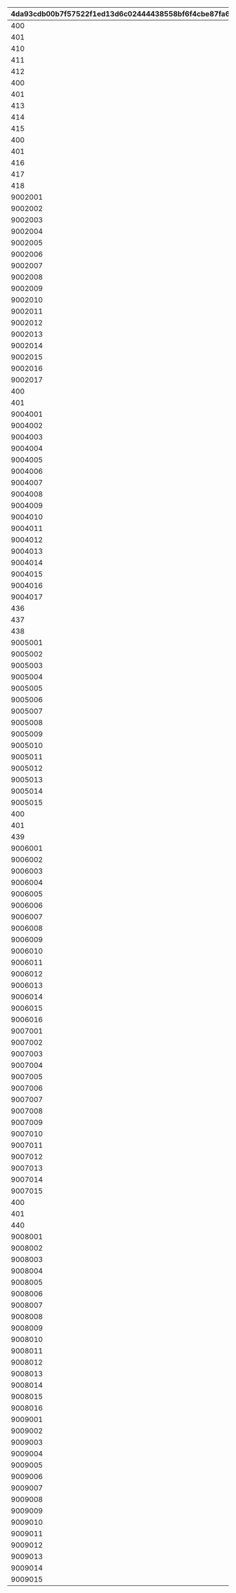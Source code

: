 |4da93cdb00b7f57522f1ed13d6c02444438558bf6f4cbe87fa699b1f739f402a|3a84a8b8b1f3a3b20471cba7453be9ac098d5282f8cea89b0785450a9332a1f3|b9cb39800262bfef065e1e1a452d4a7251551f2116c2e6236461492bcaf9b635|a6807b1ae11cc8298fe723ea7085d19e1685a7f9d3210ad6cd649dd84516d946|1826136564efb804d60a77cb5c764d5aa29f05639180f49a30971b61ed2d3664|8329b6d26157d01a5c1bcae18c436add55f13c7e6a1b2f90d5e64e273d7b67a2|3cf68306988abc0a161aec28d65f7bc49bedd18ed12bc9902846ee03bdbefc74|
| --- | --- | --- | --- | --- | --- | --- |
|400|0|1|0|70000|2018/12/25 4:59:59|2018/12/24 5:00:00|
|401|0|2|0|70000|2018/12/26 4:59:59|2018/12/25 5:00:00|
|410|1|3|0|70001|0|0|
|411|2|4|0|70001|0|0|
|412|3|5|0|70001|0|0|
|400|0|6|0|70002|2019/12/25 4:59:59|2019/12/24 5:00:00|
|401|0|7|0|70002|2019/12/26 4:59:59|2019/12/25 5:00:00|
|413|1|8|0|70003|0|0|
|414|2|9|0|70003|0|0|
|415|3|10|0|70003|0|0|
|400|0|21|0|70004|2020/12/25 4:59:59|2020/12/24 5:00:00|
|401|0|22|0|70004|2020/12/26 4:59:59|2020/12/25 5:00:00|
|416|1|23|0|70005|0|0|
|417|2|24|0|70005|0|0|
|418|3|25|0|70005|0|0|
|9002001|3|26|0|80004|2021/01/31 4:59:59|2021/01/30 5:00:00|
|9002002|3|27|0|80004|2021/02/01 4:59:59|2021/01/31 5:00:00|
|9002003|3|28|0|80004|2021/02/02 4:59:59|2021/02/01 5:00:00|
|9002004|3|29|0|80004|2021/02/03 4:59:59|2021/02/02 5:00:00|
|9002005|3|30|0|80004|2021/02/04 4:59:59|2021/02/03 5:00:00|
|9002006|3|31|0|80004|2021/02/05 4:59:59|2021/02/04 5:00:00|
|9002007|3|32|0|80004|2021/02/06 4:59:59|2021/02/05 5:00:00|
|9002008|3|33|0|80004|2021/02/07 4:59:59|2021/02/06 5:00:00|
|9002009|3|34|0|80004|2021/02/08 4:59:59|2021/02/07 5:00:00|
|9002010|3|35|0|80004|2021/02/09 4:59:59|2021/02/08 5:00:00|
|9002011|3|36|0|80004|2021/02/10 4:59:59|2021/02/09 5:00:00|
|9002012|3|37|0|80004|2021/02/11 4:59:59|2021/02/10 5:00:00|
|9002013|3|38|0|80004|2021/02/12 4:59:59|2021/02/11 5:00:00|
|9002014|3|39|0|80004|2021/02/13 4:59:59|2021/02/12 5:00:00|
|9002015|3|40|0|80004|2021/02/14 4:59:59|2021/02/13 5:00:00|
|9002016|3|41|0|80004|2021/02/15 4:59:59|2021/02/14 5:00:00|
|9002017|3|42|1|80004|2021/02/16 4:59:59|2021/02/15 5:00:00|
|400|0|43|0|70006|2021/12/25 4:59:59|2021/12/24 5:00:00|
|401|0|44|0|70006|2021/12/26 4:59:59|2021/12/25 5:00:00|
|9004001|3|45|0|80006|2022/01/31 4:59:59|2022/01/30 5:00:00|
|9004002|3|46|0|80006|2022/02/01 4:59:59|2022/01/31 5:00:00|
|9004003|3|47|0|80006|2022/02/02 4:59:59|2022/02/01 5:00:00|
|9004004|3|48|0|80006|2022/02/03 4:59:59|2022/02/02 5:00:00|
|9004005|3|49|0|80006|2022/02/04 4:59:59|2022/02/03 5:00:00|
|9004006|3|50|0|80006|2022/02/05 4:59:59|2022/02/04 5:00:00|
|9004007|3|51|0|80006|2022/02/06 4:59:59|2022/02/05 5:00:00|
|9004008|3|52|0|80006|2022/02/07 4:59:59|2022/02/06 5:00:00|
|9004009|3|53|0|80006|2022/02/08 4:59:59|2022/02/07 5:00:00|
|9004010|3|54|0|80006|2022/02/09 4:59:59|2022/02/08 5:00:00|
|9004011|3|55|0|80006|2022/02/10 4:59:59|2022/02/09 5:00:00|
|9004012|3|56|0|80006|2022/02/11 4:59:59|2022/02/10 5:00:00|
|9004013|3|57|0|80006|2022/02/12 4:59:59|2022/02/11 5:00:00|
|9004014|3|58|0|80006|2022/02/13 4:59:59|2022/02/12 5:00:00|
|9004015|3|59|0|80006|2022/02/14 4:59:59|2022/02/13 5:00:00|
|9004016|3|60|0|80006|2022/02/15 4:59:59|2022/02/14 5:00:00|
|9004017|3|61|1|80006|2022/02/16 4:59:59|2022/02/15 5:00:00|
|436|1|62|0|70007|0|0|
|437|2|63|0|70007|0|0|
|438|3|64|0|70007|0|0|
|9005001|3|65|0|80007|2022/08/02 4:59:59|2022/08/01 5:00:00|
|9005002|3|66|0|80007|2022/08/03 4:59:59|2022/08/02 5:00:00|
|9005003|3|67|0|80007|2022/08/04 4:59:59|2022/08/03 5:00:00|
|9005004|3|68|0|80007|2022/08/05 4:59:59|2022/08/04 5:00:00|
|9005005|3|69|0|80007|2022/08/06 4:59:59|2022/08/05 5:00:00|
|9005006|3|70|0|80007|2022/08/07 4:59:59|2022/08/06 5:00:00|
|9005007|3|71|0|80007|2022/08/08 4:59:59|2022/08/07 5:00:00|
|9005008|3|72|0|80007|2022/08/09 4:59:59|2022/08/08 5:00:00|
|9005009|3|73|0|80007|2022/08/10 4:59:59|2022/08/09 5:00:00|
|9005010|3|74|0|80007|2022/08/11 4:59:59|2022/08/10 5:00:00|
|9005011|3|75|0|80007|2022/08/12 4:59:59|2022/08/11 5:00:00|
|9005012|3|76|0|80007|2022/08/13 4:59:59|2022/08/12 5:00:00|
|9005013|3|77|0|80007|2022/08/14 4:59:59|2022/08/13 5:00:00|
|9005014|3|78|0|80007|2022/08/15 4:59:59|2022/08/14 5:00:00|
|9005015|3|79|1|80007|2022/08/16 4:59:59|2022/08/15 5:00:00|
|400|0|80|0|70008|2022/12/25 4:59:59|2022/12/24 5:00:00|
|401|0|81|0|70008|2022/12/26 4:59:59|2022/12/25 5:00:00|
|439|1|82|0|70009|0|0|
|9006001|3|83|0|80008|2023/02/01 4:59:59|2023/01/31 5:00:00|
|9006002|3|84|0|80008|2023/02/02 4:59:59|2023/02/01 5:00:00|
|9006003|3|85|0|80008|2023/02/03 4:59:59|2023/02/02 5:00:00|
|9006004|3|86|0|80008|2023/02/04 4:59:59|2023/02/03 5:00:00|
|9006005|3|87|0|80008|2023/02/05 4:59:59|2023/02/04 5:00:00|
|9006006|3|88|0|80008|2023/02/06 4:59:59|2023/02/05 5:00:00|
|9006007|3|89|0|80008|2023/02/07 4:59:59|2023/02/06 5:00:00|
|9006008|3|90|0|80008|2023/02/08 4:59:59|2023/02/07 5:00:00|
|9006009|3|91|0|80008|2023/02/09 4:59:59|2023/02/08 5:00:00|
|9006010|3|92|0|80008|2023/02/10 4:59:59|2023/02/09 5:00:00|
|9006011|3|93|0|80008|2023/02/11 4:59:59|2023/02/10 5:00:00|
|9006012|3|94|0|80008|2023/02/12 4:59:59|2023/02/11 5:00:00|
|9006013|3|95|0|80008|2023/02/13 4:59:59|2023/02/12 5:00:00|
|9006014|3|96|0|80008|2023/02/14 4:59:59|2023/02/13 5:00:00|
|9006015|3|97|0|80008|2023/02/15 4:59:59|2023/02/14 5:00:00|
|9006016|3|98|1|80008|2023/02/16 4:59:59|2023/02/15 5:00:00|
|9007001|3|99|0|80009|2023/08/02 4:59:59|2023/08/01 5:00:00|
|9007002|3|100|0|80009|2023/08/03 4:59:59|2023/08/02 5:00:00|
|9007003|3|101|0|80009|2023/08/04 4:59:59|2023/08/03 5:00:00|
|9007004|3|102|0|80009|2023/08/05 4:59:59|2023/08/04 5:00:00|
|9007005|3|103|0|80009|2023/08/06 4:59:59|2023/08/05 5:00:00|
|9007006|3|104|0|80009|2023/08/07 4:59:59|2023/08/06 5:00:00|
|9007007|3|105|0|80009|2023/08/08 4:59:59|2023/08/07 5:00:00|
|9007008|3|106|0|80009|2023/08/09 4:59:59|2023/08/08 5:00:00|
|9007009|3|107|0|80009|2023/08/10 4:59:59|2023/08/09 5:00:00|
|9007010|3|108|0|80009|2023/08/11 4:59:59|2023/08/10 5:00:00|
|9007011|3|109|0|80009|2023/08/12 4:59:59|2023/08/11 5:00:00|
|9007012|3|110|0|80009|2023/08/13 4:59:59|2023/08/12 5:00:00|
|9007013|3|111|0|80009|2023/08/14 4:59:59|2023/08/13 5:00:00|
|9007014|3|112|0|80009|2023/08/15 4:59:59|2023/08/14 5:00:00|
|9007015|3|113|1|80009|2023/08/16 4:59:59|2023/08/15 5:00:00|
|400|0|114|0|70010|2023/12/25 4:59:59|2023/12/24 5:00:00|
|401|0|115|0|70012|2023/12/26 4:59:59|2023/12/25 5:00:00|
|440|1|116|0|70011|0|0|
|9008001|3|117|0|80010|2024/02/01 4:59:59|2024/01/31 5:00:00|
|9008002|3|118|0|80010|2024/02/02 4:59:59|2024/02/01 5:00:00|
|9008003|3|119|0|80010|2024/02/03 4:59:59|2024/02/02 5:00:00|
|9008004|3|120|0|80010|2024/02/04 4:59:59|2024/02/03 5:00:00|
|9008005|3|121|0|80010|2024/02/05 4:59:59|2024/02/04 5:00:00|
|9008006|3|122|0|80010|2024/02/06 4:59:59|2024/02/05 5:00:00|
|9008007|3|123|0|80010|2024/02/07 4:59:59|2024/02/06 5:00:00|
|9008008|3|124|0|80010|2024/02/08 4:59:59|2024/02/07 5:00:00|
|9008009|3|125|0|80010|2024/02/09 4:59:59|2024/02/08 5:00:00|
|9008010|3|126|0|80010|2024/02/10 4:59:59|2024/02/09 5:00:00|
|9008011|3|127|0|80010|2024/02/11 4:59:59|2024/02/10 5:00:00|
|9008012|3|128|1|80010|2024/02/12 4:59:59|2024/02/11 5:00:00|
|9008013|3|129|1|80010|2024/02/13 4:59:59|2024/02/12 5:00:00|
|9008014|3|130|1|80010|2024/02/14 4:59:59|2024/02/13 5:00:00|
|9008015|3|131|1|80010|2024/02/15 4:59:59|2024/02/14 5:00:00|
|9008016|3|132|1|80010|2024/02/16 4:59:59|2024/02/15 5:00:00|
|9009001|3|133|0|80011|2024/08/02 4:59:59|2024/08/01 5:00:00|
|9009002|3|134|0|80011|2024/08/03 4:59:59|2024/08/02 5:00:00|
|9009003|3|135|0|80011|2024/08/04 4:59:59|2024/08/03 5:00:00|
|9009004|3|136|0|80011|2024/08/05 4:59:59|2024/08/04 5:00:00|
|9009005|3|137|0|80011|2024/08/06 4:59:59|2024/08/05 5:00:00|
|9009006|3|138|0|80011|2024/08/07 4:59:59|2024/08/06 5:00:00|
|9009007|3|139|0|80011|2024/08/08 4:59:59|2024/08/07 5:00:00|
|9009008|3|140|0|80011|2024/08/09 4:59:59|2024/08/08 5:00:00|
|9009009|3|141|0|80011|2024/08/10 4:59:59|2024/08/09 5:00:00|
|9009010|3|142|0|80011|2024/08/11 4:59:59|2024/08/10 5:00:00|
|9009011|3|143|0|80011|2024/08/12 4:59:59|2024/08/11 5:00:00|
|9009012|3|144|0|80011|2024/08/13 4:59:59|2024/08/12 5:00:00|
|9009013|3|145|0|80011|2024/08/14 4:59:59|2024/08/13 5:00:00|
|9009014|3|146|0|80011|2024/08/15 4:59:59|2024/08/14 5:00:00|
|9009015|3|147|1|80011|2024/08/16 4:59:59|2024/08/15 5:00:00|
